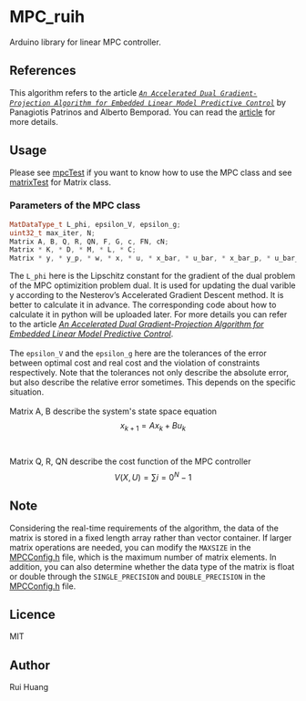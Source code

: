 # MPC_ruih
Arduino library for linear MPC controller.
## References
This algorithm refers to the article [*`An Accelerated Dual Gradient-Projection Algorithm for Embedded Linear Model Predictive Control`*](https://ieeexplore.ieee.org/document/6426458) by Panagiotis Patrinos and Alberto Bemporad. You can read the [article](https://ieeexplore.ieee.org/document/6426458) for more details.
## Usage
Please see [mpcTest](https://github.com/rhrhhrhr/MPC_ruih/blob/main/examples/mpcTest/mpcTest.ino) if you want to know how to use the MPC class and see [matrixTest](https://github.com/rhrhhrhr/MPC_ruih/blob/main/examples/matrixTest/matrixTest.ino) for Matrix class.
### Parameters of the MPC class
```cpp
MatDataType_t L_phi, epsilon_V, epsilon_g;
uint32_t max_iter, N;
Matrix A, B, Q, R, QN, F, G, c, FN, cN;
Matrix * K, * D, * M, * L, * C;
Matrix * y, * y_p, * w, * x, * u, * x_bar, * u_bar, * x_bar_p, * u_bar_p;
```
The `L_phi` here is the Lipschitz constant for the gradient of the dual problem of the MPC optimizition problem dual. It is used for updating the dual varible y according to the Nesterov’s Accelerated Gradient Descent method. It is better to calculate it in advance. The corresponding code about how to calculate it in python will be uploaded later. For more details you can refer to the article [*An Accelerated Dual Gradient-Projection Algorithm for Embedded Linear Model Predictive Control*](https://ieeexplore.ieee.org/document/6426458).<br><br>
The `epsilon_V` and the `epsilon_g` here are the tolerances of the error between optimal cost and real cost and the violation of constraints respectively. Note that the tolerances not only describe the absolute error, but also describe the relative error sometimes. This depends on the specific situation.<br><br>
Matrix A, B describe the system's state space equation $$x_{k+1} = Ax_k + Bu_k$$<br><br>
Matrix Q, R, QN describe the cost function of the MPC controller $$V(X, U) = \sum\limits{i=0}^N-1$$
## Note
Considering the real-time requirements of the algorithm, the data of the matrix is stored in a fixed length array rather than vector container. If larger matrix operations are needed, you can modify the `MAXSIZE` in the [MPCConfig.h](https://github.com/rhrhhrhr/MPC_ruih/blob/main/src/MPCConfig.h) file, which is the maximum number of matrix elements. In addition, you can also determine whether the data type of the matrix is float or double through the `SINGLE_PRECISION` and `DOUBLE_PRECISION` in the [MPCConfig.h](https://github.com/rhrhhrhr/MPC_ruih/blob/main/src/MPCConfig.h) file.
## Licence
MIT
## Author
Rui Huang
